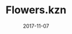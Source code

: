 ---
path: "/flowers.kzn"
date: "2017-11-07"
title: "Flowers.kzn"
href: "https://flowers.kzn.ru/"
description: "Проект для проведения конкурсов и голосований среди граждан на примере `цветочного фестиваля` в г. Казань."
participation: "Концепция проекта \ Дизайн и разработка \ Эксплуатация и сопровождение"
statistics: "3 года успешной работы \ 5 конкурсов \ Тысячи участников \ Сотни тысяч проголосовавших \ Бессчётное число пойманных ботов"
technologies: "html, css, sass \ ruby, ruby-on-rails \ javascript, angular"
longDesktopImg: "/images/projects/flowers.kzn/longDesktop.png"
desktopImg: "/images/projects/flowers.kzn/desktop.png"
tabletImg: "/images/projects/flowers.kzn/tablet.png"
phoneImg: "/images/projects/flowers.kzn/phone.png"
---